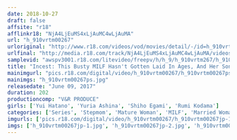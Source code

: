 ```yaml
---
date: 2018-10-27
draft: false
affsite: "r18"
afflinkr18: "NjA4LjEuMS4xLjAuMC4wLjAuMA"
url: "h_910vrtm00267"
urloriginal: "http://www.r18.com/videos/vod/movies/detail/-/id=h_910vrtm00267"
urlfinal: "http://media.r18.com/track/NjA4LjEuMS4xLjAuMC4wLjAuMA/videos/vod/movies/detail/-/id=h_910vrtm00267"
samplevid: "awspv3001.r18.com/litevideo/freepv/h/h_9/h_910vrtm267/h_910vrtm267_dmb_w.mp4"
title: "Incest: This Busty MILF Hasn't Gotten Laid In Ages, And Her Son's Just The Right Age To Sport A Rock-Hard Cock Around The Clock! Her Womb Aches For Seed So Much She Pays Him A Reverse Night Visit On The Sly! Her Big Tits Bounce While She Rides Him And Begs For His Creampie!"
mainimgurl: "pics.r18.com/digital/video/h_910vrtm00267/h_910vrtm00267ps.jpg"
mainimgs: "h_910vrtm00267ps.jpg"
releasedate: "June 09, 2017"
duration: 202
productioncomp: "V&R PRODUCE"
girls: ['Yui Hatano', 'Yuria Ashina', 'Shiho Egami', 'Rumi Kodama']
categories: ['Series', 'Stepmom', 'Mature Woman', 'MILF', 'Married Woman', 'Big Tits', 'Relatives', 'Variety', 'Big Tits Lover', 'Creampie']
imgurls: ['pics.r18.com/digital/video/h_910vrtm00267/h_910vrtm00267jp-1.jpg', 'pics.r18.com/digital/video/h_910vrtm00267/h_910vrtm00267jp-2.jpg', 'pics.r18.com/digital/video/h_910vrtm00267/h_910vrtm00267jp-3.jpg', 'pics.r18.com/digital/video/h_910vrtm00267/h_910vrtm00267jp-4.jpg', 'pics.r18.com/digital/video/h_910vrtm00267/h_910vrtm00267jp-5.jpg', 'pics.r18.com/digital/video/h_910vrtm00267/h_910vrtm00267jp-6.jpg', 'pics.r18.com/digital/video/h_910vrtm00267/h_910vrtm00267jp-7.jpg', 'pics.r18.com/digital/video/h_910vrtm00267/h_910vrtm00267jp-8.jpg', 'pics.r18.com/digital/video/h_910vrtm00267/h_910vrtm00267jp-9.jpg', 'pics.r18.com/digital/video/h_910vrtm00267/h_910vrtm00267jp-10.jpg', 'pics.r18.com/digital/video/h_910vrtm00267/h_910vrtm00267jp-11.jpg', 'pics.r18.com/digital/video/h_910vrtm00267/h_910vrtm00267jp-12.jpg', 'pics.r18.com/digital/video/h_910vrtm00267/h_910vrtm00267jp-13.jpg', 'pics.r18.com/digital/video/h_910vrtm00267/h_910vrtm00267jp-14.jpg', 'pics.r18.com/digital/video/h_910vrtm00267/h_910vrtm00267jp-15.jpg', 'pics.r18.com/digital/video/h_910vrtm00267/h_910vrtm00267jp-16.jpg', 'pics.r18.com/digital/video/h_910vrtm00267/h_910vrtm00267jp-17.jpg', 'pics.r18.com/digital/video/h_910vrtm00267/h_910vrtm00267jp-18.jpg', 'pics.r18.com/digital/video/h_910vrtm00267/h_910vrtm00267jp-19.jpg', 'pics.r18.com/digital/video/h_910vrtm00267/h_910vrtm00267jp-20.jpg']
imgs: ['h_910vrtm00267jp-1.jpg', 'h_910vrtm00267jp-2.jpg', 'h_910vrtm00267jp-3.jpg', 'h_910vrtm00267jp-4.jpg', 'h_910vrtm00267jp-5.jpg', 'h_910vrtm00267jp-6.jpg', 'h_910vrtm00267jp-7.jpg', 'h_910vrtm00267jp-8.jpg', 'h_910vrtm00267jp-9.jpg', 'h_910vrtm00267jp-10.jpg', 'h_910vrtm00267jp-11.jpg', 'h_910vrtm00267jp-12.jpg', 'h_910vrtm00267jp-13.jpg', 'h_910vrtm00267jp-14.jpg', 'h_910vrtm00267jp-15.jpg', 'h_910vrtm00267jp-16.jpg', 'h_910vrtm00267jp-17.jpg', 'h_910vrtm00267jp-18.jpg', 'h_910vrtm00267jp-19.jpg', 'h_910vrtm00267jp-20.jpg']
---
```

